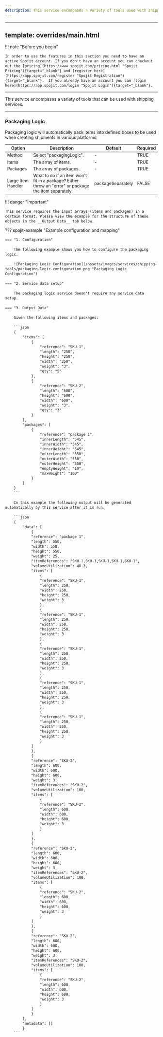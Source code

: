 ```yaml
---
description: This service encompases a variety of tools used with shipping services including packaging logic and address validation. This shipping tools service can be added to your workflow and connect and share data with other services.
---
```

---
template: overrides/main.html
---
!!! note "Before you begin" 

    In order to use the features in this section you need to have an active Spojit account. If you don't have an account you can checkout out the [pricing](https://www.spojit.com/pricing.html "Spojit Pricing"){target="_blank"} and [register here](https://app.spojit.com/register "Spojit Registration"){target="_blank"}.  If you already have an account you can [login here](https://app.spojit.com/login "Spojit Login"){target="_blank"}.
___
 
This service encompases a variety of tools that can be used with shipping services.
___
### Packaging Logic

Packaging logic will automatically pack items into defined boxes to be used when creating shipments in various platforms.

| Option | Description | Default | Required |
| ----------- | ----------- | ----------- | ----------- |
| Method | Select "packagingLogic". | - | TRUE |
| Items | The array of items. | - | TRUE |
| Packages | The array of packages. | - | TRUE |
| Large Item Handler | What to do if an item won't fit in a package? Either throw an "error" or package the item separately. | packageSeparately | FALSE |

!!! danger "Important"

    This service requires the input arrays (items and packages) in a certain format. Please view the example for the structure of these objects in the __Output Data__ tab below.

??? spojit-example "Example configuration and mapping"

    === "1. Configuration"

        The following example shows you how to configure the packaging logic.

        ![Packaging Logic Configuration](/assets/images/services/shipping-tools/packaging-logic-configuration.png "Packaging Logic Configuration")

    === "2. Service data setup"

        The packaging logic service doesn't require any service data setup.
    
    === "3. Output Data"

        Given the following items and packages:
        
        ```json
        {
            "items": [
                {
                    "reference": "SKU-1",
                    "length": "250",
                    "height": "250",
                    "width": "250",
                    "weight": "3",
                    "qty": "5"
                },
                {
                    "reference": "SKU-2",
                    "length": "600",
                    "height": "600",
                    "width": "600",
                    "weight": "3",
                    "qty": "3"
                }
            ],
            "packages": [
                {
                    "reference": "package 1",
                    "innerLength": "545",
                    "innerWidth": "545",
                    "innerHeight": "545",
                    "outerLength": "550",
                    "outerWidth": "550",
                    "outerHeight": "550",
                    "emptyWeight": "10",
                    "maxWeight": "100"
                }
            ]
        }
        ```
        
        In this example the following output will be generated automatically by this service after it is run:

        ```json
        {
            "data": [
                {
                "reference": "package 1",
                "length": 550,
                "width": 550,
                "height": 550,
                "weight": 25,
                "itemReferences": "SKU-1,SKU-1,SKU-1,SKU-1,SKU-1",
                "volumeUtilization": 48.3,
                "items": [
                    {
                    "reference": "SKU-1",
                    "length": 250,
                    "width": 250,
                    "height": 250,
                    "weight": 3
                    },
                    {
                    "reference": "SKU-1",
                    "length": 250,
                    "width": 250,
                    "height": 250,
                    "weight": 3
                    },
                    {
                    "reference": "SKU-1",
                    "length": 250,
                    "width": 250,
                    "height": 250,
                    "weight": 3
                    },
                    {
                    "reference": "SKU-1",
                    "length": 250,
                    "width": 250,
                    "height": 250,
                    "weight": 3
                    },
                    {
                    "reference": "SKU-1",
                    "length": 250,
                    "width": 250,
                    "height": 250,
                    "weight": 3
                    }
                ]
                },
                {
                "reference": "SKU-2",
                "length": 600,
                "width": 600,
                "height": 600,
                "weight": 3,
                "itemReferences": "SKU-2",
                "volumeUtilization": 100,
                "items": [
                    {
                    "reference": "SKU-2",
                    "length": 600,
                    "width": 600,
                    "height": 600,
                    "weight": 3
                    }
                ]
                },
                {
                "reference": "SKU-2",
                "length": 600,
                "width": 600,
                "height": 600,
                "weight": 3,
                "itemReferences": "SKU-2",
                "volumeUtilization": 100,
                "items": [
                    {
                    "reference": "SKU-2",
                    "length": 600,
                    "width": 600,
                    "height": 600,
                    "weight": 3
                    }
                ]
                },
                {
                "reference": "SKU-2",
                "length": 600,
                "width": 600,
                "height": 600,
                "weight": 3,
                "itemReferences": "SKU-2",
                "volumeUtilization": 100,
                "items": [
                    {
                    "reference": "SKU-2",
                    "length": 600,
                    "width": 600,
                    "height": 600,
                    "weight": 3
                    }
                ]
                }
            ],
            "metadata": []
            }
        ```
